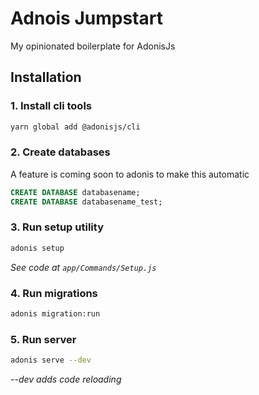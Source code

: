 # Adnois Jumpstart

My opinionated boilerplate for AdonisJs

## Installation

### 1. Install cli tools

```sh
yarn global add @adonisjs/cli
```

### 2. Create databases

A feature is coming soon to adonis to make this automatic

```sql
CREATE DATABASE databasename;
CREATE DATABASE databasename_test;
```

### 3. Run setup utility

```sh
adonis setup
```

*See code at `app/Commands/Setup.js`*

### 4. Run migrations

```sh
adonis migration:run
```

### 5. Run server

```sh
adonis serve --dev
```

*--dev adds code reloading*
